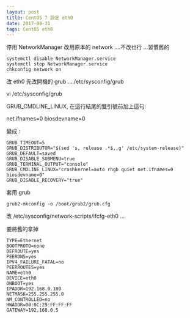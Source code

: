 ```yaml
---
layout: post
title: CentOS 7 設定 eth0
date: 2017-08-31
tags: CentOS eth0
---
```


停用 NetworkManager 改用原本的 network ....不改也行 ...習慣舊的 

```
systemctl disable NetworkManager.service
systemctl stop NetworkManager.service
chkconfig network on
```

改 eth0 先改開機的 grub ..../etc/sysconfig/grub

 vi /etc/sysconfig/grub
 
 GRUB_CMDLINE_LINUX, 在這行結尾的雙引號前加上這句:

net.ifnames=0 biosdevname=0

變成 :

```
GRUB_TIMEOUT=5
GRUB_DISTRIBUTOR="$(sed 's, release .*$,,g' /etc/system-release)"
GRUB_DEFAULT=saved
GRUB_DISABLE_SUBMENU=true
GRUB_TERMINAL_OUTPUT="console"
GRUB_CMDLINE_LINUX="crashkernel=auto rhgb quiet net.ifnames=0 biosdevname=0"
GRUB_DISABLE_RECOVERY="true"
```

套用 grub

```
grub2-mkconfig -o /boot/grub2/grub.cfg
```

改 /etc/sysconfig/network-scripts/ifcfg-eth0 ...

要將舊的拿掉 

```
TYPE=Ethernet
BOOTPROTO=none
DEFROUTE=yes
PEERDNS=yes
IPV4_FAILURE_FATAL=no
PEERROUTES=yes
NAME=eth0
DEVICE=eth0
ONBOOT=yes
IPADDR=192.168.0.100
NETMASK=255.255.255.0
NM_CONTROLLED=no
HWADDR=00:0C:29:FF:FF:FF
GATEWAY=192.168.0.5
```
